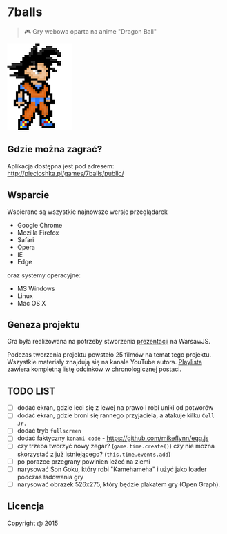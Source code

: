# 7balls

> :video_game: Gry webowa oparta na anime "Dragon Ball"

![](./screenshots/son-goku-standing-150x200.png)

## Gdzie można zagrać?

Aplikacja dostępna jest pod adresem: http://piecioshka.pl/games/7balls/public/

## Wsparcie

Wspierane są wszystkie najnowsze wersje przeglądarek 

* Google Chrome
* Mozilla Firefox
* Safari
* Opera
* IE
* Edge

oraz systemy operacyjne:

* MS Windows
* Linux
* Mac OS X 

## Geneza projektu

Gra była realizowana na potrzeby stworzenia 
[prezentacji](https://www.youtube.com/watch?v=klDeljOKDjU) na WarsawJS.

Podczas tworzenia projektu powstało 25 filmów na temat tego projektu.
Wszystkie materiały znajdują się na kanale YouTube autora.
[Playlista](https://www.youtube.com/playlist?list=PLDTdlgCXlVhjAlKJ1W2Y12Xejvt4Ih02p)
zawiera kompletną listę odcinków w chronologicznej postaci.

## TODO LIST

* [ ] dodać ekran, gdzie leci się z lewej na prawo i robi uniki od potworów
* [ ] dodać ekran, gdzie broni się rannego przyjaciela, a atakuje kilku `Cell Jr.`
* [ ] dodać tryb `fullscreen`
* [ ] dodać faktyczny `konami code` - https://github.com/mikeflynn/egg.js
* [ ] czy trzeba tworzyć nowy zegar? (`game.time.create()`) czy nie można
skorzystać z już istniejącego? (`this.time.events.add`)
* [ ] po porażce przegrany powinien leżeć na ziemi
* [ ] narysować Son Goku, który robi "Kamehameha" i użyć jako loader podczas ładowania gry
* [ ] narysować obrazek 526x275, który będzie plakatem gry (Open Graph).

## Licencja

Copyright @ 2015
